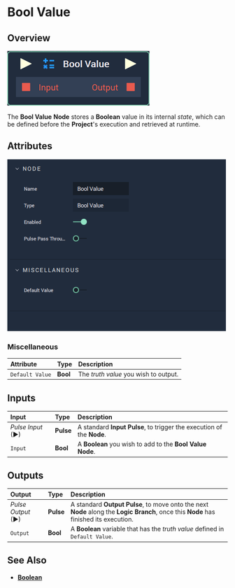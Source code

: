 # Bool Value

## Overview

![The Bool Value Node.](../../../.gitbook/assets/node-bool-value2.png)

The **Bool Value** **Node** stores a **Boolean** value in its internal _state_, which can be defined before the **Project**'s execution and retrieved at runtime.

## Attributes

![The Bool Value Node Attributes.](../../../.gitbook/assets/node-bool-value2-attr.png)

### Miscellaneous

| Attribute | Type | Description |
| :--- | :--- | :--- |
| `Default Value` | **Bool** | The _truth value_ you wish to output. |

## Inputs

| Input | Type | Description |
| :--- | :--- | :--- |
| _Pulse Input_ \(►\) | **Pulse** | A standard **Input Pulse**, to trigger the execution of the **Node**. |
| `Input` | **Bool** | A **Boolean** you wish to add to the **Bool Value** **Node**. |

## Outputs

| Output | Type | Description |
| :--- | :--- | :--- |
| _Pulse Output_ \(►\) | **Pulse** | A standard **Output Pulse**, to move onto the next **Node** along the **Logic Branch**, once this **Node** has finished its execution. |
| `Output` | **Bool** | A **Boolean** variable that has the _truth value_ defined in `Default Value`. |

## See Also

* [**Boolean**](./)

